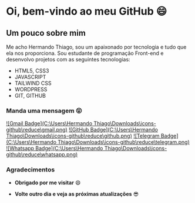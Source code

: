 # **Oi, bem-vindo ao meu GitHub** :smile:

## Um pouco sobre mim

Me acho Hermando Thiago, sou um apaixonado por tecnologia e tudo que ela nos proporciona. Sou estudante de programação Front-end e desenvolvo projetos com as seguintes tecnologias:

* HTML5, CSS3
* JAVASCRIPT
* TAILWIND CSS
* WORDPRESS
* GIT, GITHUB

### Manda uma mensagem :stuck_out_tongue_closed_eyes:

[![Gmail Badge](C:\Users\Hermando Thiago\Downloads\icons-github\reduce\gmail.png)](mailto:hermandodev@gmail.com)  [![GitHub Badge](C:\Users\Hermando Thiago\Downloads\icons-github\reduce\github.png)](https://github.com/HermandoThiago)  [![Telegram Badge](C:\Users\Hermando Thiago\Downloads\icons-github\reduce\telegram.png)](https://t.me/HermandoThiago)  [![Whatsapp Badge](C:\Users\Hermando Thiago\Downloads\icons-github\reduce\whatsapp.png)](https://api.whatsapp.com/send?phone=5584998681388)

### Agradecimentos

* **Obrigado por me visitar** :smile:

* **Volte outro dia e veja as próximas atualizações** :sunglasses:
